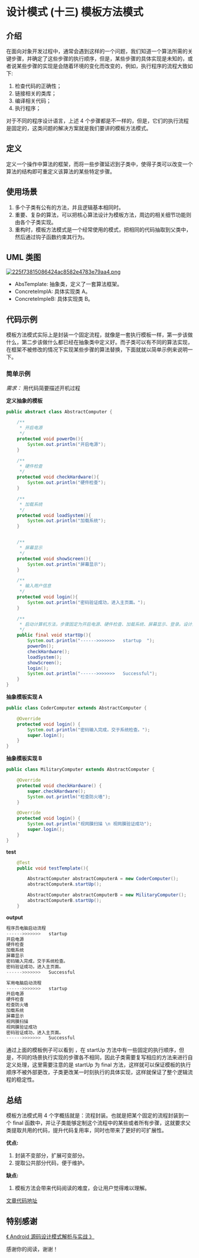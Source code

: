 # 设计模式 \(十三\) 模板方法模式

## 介绍

在面向对象开发过程中，通常会遇到这样的一个问题，我们知道一个算法所需的关键步骤，并确定了这些步骤的执行顺序，但是，某些步骤的具体实现是未知的，或者说某些步骤的实现是会随着环境的变化而改变的，例如，执行程序的流程大致如下:

1. 检查代码的正确性；
2. 链接相关的类库；
3. 编译相关代码；
4. 执行程序；

对于不同的程序设计语言，上述 4 个步骤都是不一样的，但是，它们的执行流程是固定的，这类问题的解决方案就是我们要讲的模板方法模式。

## 定义

定义一个操作中算法的框架，而将一些步骤延迟到子类中，使得子类可以改变一个算法的结构即可重定义该算法的某些特定步骤。

## 使用场景

1. 多个子类有公有的方法，并且逻辑基本相同时。
2. 重要、复杂的算法，可以把核心算法设计为模板方法，周边的相关细节功能则由各个子类实现。
3. 重构时，模板方法模式是一个经常使用的模式，把相同的代码抽取到父类中，然后通过钩子函数约束其行为。

## UML 类图

[![225f73815086424ac8582e4783e79aa4.png](https://s5.ex2x.com/2019/09/13/225f73815086424ac8582e4783e79aa4.png)](https://free.imgsha.com/i/vDra8)

* AbsTemplate: 抽象类，定义了一套算法框架。
* ConcreteImplA: 具体实现类 A。
* ConcreteImpleB: 具体实现类 B。

## 代码示例

模板方法模式实际上是封装一个固定流程，就像是一套执行模板一样，第一步该做什么，第二步该做什么都已经在抽象类中定义好。而子类可以有不同的算法实现，在框架不被修改的情况下实现某些步骤的算法替换，下面就就以简单示例来说明一下。

### 简单示例

_需求：_ 用代码简要描述开机过程

**定义抽象的模板**

```java
public abstract class AbstractComputer {

    /**
     * 开启电源
     */
    protected void powerOn(){
        System.out.println("开启电源");
    }

    /**
     * 硬件检查
     */
    protected void checkHardware(){
        System.out.println("硬件检查");
    }

    /**
     * 加载系统
     */
    protected void loadSystem(){
        System.out.println("加载系统");
    }


    /**
     * 屏幕显示
     */
    protected void showScreen(){
        System.out.println("屏幕显示");
    }

    /**
     * 输入用户信息
     */
    protected void login(){
        System.out.println("密码验证成功，进入主页面。");
    }

    /**
     * 启动计算机方法，步骤固定为开启电源、硬件检查、加载系统、屏幕显示、登录。设计为 final 防止被重写
     */
    public final void startUp(){
        System.out.println("------>>>>>>>   startup  ");
        powerOn();
        checkHardware();
        loadSystem();
        showScreen();
        login();
        System.out.println("------>>>>>>>   Successful");
    }
}
```

**抽象模板实现 A**

```java
public class CoderComputer extends AbstractComputer {

    @Override
    protected void login() {
        System.out.println("密码输入完成，交于系统检查。");
        super.login();
    }
}
```

**抽象模板实现 B**

```java
public class MilitaryComputer extends AbstractComputer {

    @Override
    protected void checkHardware() {
        super.checkHardware();
        System.out.println("检查防火墙");
    }

    @Override
    protected void login() {
        System.out.println("视网膜扫描 \n 视网膜验证成功");
        super.login();
    }
}
```

**test**

```java
    @Test
    public void testTemplate(){

        AbstractComputer abstractComputerA = new CoderComputer();
        abstractComputerA.startUp();

        AbstractComputer abstractComputerB = new MilitaryComputer();
        abstractComputerB.startUp();
    }
```

**output**

```java
程序员电脑启动流程
------>>>>>>>   startup  
开启电源
硬件检查
加载系统
屏幕显示
密码输入完成，交于系统检查。
密码验证成功，进入主页面。
------>>>>>>>   Successful

军用电脑启动流程
------>>>>>>>   startup  
开启电源
硬件检查
检查防火墙
加载系统
屏幕显示
视网膜扫描 
视网膜验证成功
密码验证成功，进入主页面。
------>>>>>>>   Successful
```

通过上面的模板例子可以看到 ，在 startUp 方法中有一些固定的执行顺序，但是，不同的场景执行实现的步骤各不相同，因此子类需要复写相应的方法来进行自定义处理，这里需要注意的是 startUp 为 final 方法，这样就可以保证模板的执行顺序不被外部更改，子类更改某一时刻执行的具体实现，这样就保证了整个逻辑流程的稳定性。

## 总结

模板方法模式用 4 个字概括就是：流程封装。也就是把某个固定的流程封装到一个 final 函数中，并让子类能够定制这个流程中的某些或者所有步骤，这就要求父类提取共用的代码，提升代码复用率，同时也带来了更好的可扩展性。

**优点:**

1. 封装不变部分，扩展可变部分。
2. 提取公共部分代码，便于维护。

**缺点:**

1. 模板方法会带来代码阅读的难度，会让用户觉得难以理解。

[文章代码地址](https://github.com/yangkun19921001/AndroidDpCode)

## 特别感谢

[《 Android 源码设计模式解析与实战 》](https://item.jd.com/12113187.html)

感谢你的阅读，谢谢！

